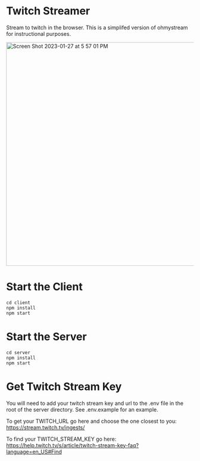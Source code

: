 # Twitch Streamer

Stream to twitch in the browser. This is a simplifed version of ohmystream for instructional purposes.

<img width="600" alt="Screen Shot 2023-01-27 at 5 57 01 PM" src="https://user-images.githubusercontent.com/38474161/215236607-190f26fd-963c-4331-8b23-34b6b9e28ee5.png">

# Start the Client

```
cd client
npm install
npm start
```

# Start the Server

```
cd server
npm install
npm start
```

# Get Twitch Stream Key

You will need to add your twitch stream key and url to the .env file in the root of the server directory. See .env.example for an example.

To get your TWITCH_URL go here and choose the one closest to you: https://stream.twitch.tv/ingests/

To find your TWITCH_STREAM_KEY go here: https://help.twitch.tv/s/article/twitch-stream-key-faq?language=en_US#Find
